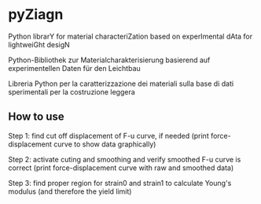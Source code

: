 # pyZiagn

Python librarY for material characteriZation based on experImental dAta for lightweiGht desigN

Python-Bibliothek zur Materialcharakterisierung basierend auf experimentellen Daten für den Leichtbau

Libreria Python per la caratterizzazione dei materiali sulla base di dati sperimentali per la costruzione leggera

## How to use 
Step 1: find cut off displacement of F-u curve, if needed (print force-displacement curve to show data graphically)

Step 2: activate cuting and smoothing and verify smoothed F-u curve is correct (print force-displacement curve with raw and smoothed data)

Step 3: find proper region for strain0 and strain1 to calculate Young's modulus (and therefore the yield limit)

